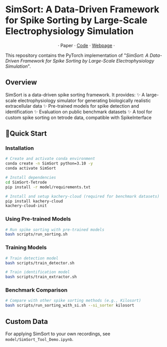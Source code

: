 # SimSort: A Data-Driven Framework for Spike Sorting by Large-Scale Electrophysiology Simulation


<p align="center">
·
Paper
·
<a href="#">Code</a>
·
<a href="https://simsortool.github.io/">Webpage</a>
·
</p>

This repository contains the PyTorch implementation of "*SimSort: A Data-Driven Framework for Spike Sorting by Large-Scale Electrophysiology Simulation*".

## Overview
SimSort is a data-driven spike sorting framework. It provides:
✨ A large-scale electrophysiology simulator for generating biologically realistic extracellular data
✨ Pre-trained models for spike detection and identification
✨ Evaluation on public benchmark datasets
✨ A tool for custom spike sorting on tetrode data, compatible with SpikeInterface

## 🏃Quick Start

### Installation
```bash
# Create and activate conda environment
conda create -n SimSort python=3.10 -y
conda activate SimSort

# Install dependencies
cd SimSort-Tetrode
pip install -r model/requirements.txt

# Install and setup kachery-cloud (required for benchmark datasets)
pip install kachery-cloud
kachery-cloud-init
```

### Using Pre-trained Models
```bash
# Run spike sorting with pre-trained models
bash scripts/run_sorting.sh
```

### Training Models
```bash
# Train detection model
bash scripts/train_detector.sh

# Train identification model
bash scripts/train_extractor.sh
```

### Benchmark Comparison
```bash
# Compare with other spike sorting methods (e.g., Kilosort)
bash scripts/run_sorting_with_si.sh --si_sorter kilosort
```

## Custom Data

For applying SimSort to your own recordings, see `model/SimSort_Tool_Demo.ipynb`.



<!-- ## Part 1: Simulator - Generate Custom Datasets

**Simulator** is designed to generate custom neural signal datasets for use in spike detection, spike identification, and spike sorting tasks.

> **Content Under Development**: The details for the Simulator will be added in a future update.


## Part 2: Model - Train, Evaluate, and Deploy Pre-trained Models

### Overview
The **Model** component includes:
1. **Pre-trained Models**: Ready-to-use models for spike detection and spike identification.
2. **Scripts**: For training and evaluating `detection` and `extraction` models or directly running pre-trained models for spike sorting.
3. **Datasets**: You can use pre-generated datasets from Zenodo or custom datasets to train your models.
4. **Benchmark**: Includes publicly available recordings such as Hybird and WaveClus, with ground-truth.


### Environment Setup

1. Create and activate the environment:
   ```bash
   conda create -n SimSort python=3.10 -y
   conda activate SimSort
   ```
2. Install dependencies:
   ```bash
   pip install -r model/requirements.txt
   ```


### Dataset Preparation

#### 1️⃣ **Pre-generated Datasets (Coming Soon)**
You can download pre-generated datasets from `Zenodo`:
```bash
wget "https://zenodo.org/record/xxxxxx/files/datasets.zip?download=1" -O datasets.zip
unzip datasets.zip -d model/datasets/
```

#### 2️⃣ **Custom Datasets (Optional)**
If you generate your own datasets using the **simulator**, place them in the `model/datasets/` directory.

#### 3️⃣ **Benchmark Datasets with `kachery-cloud`**
Some benchmark datasets (e.g., `HYBRID`) require `kachery-cloud` for access. Follow these steps to configure and use `kachery-cloud`:

1. Install `kachery-cloud`:
   ```bash
   pip install kachery-cloud
   ```
2. Initialize the configuration:
   ```bash
   kachery-cloud-init
   ```
   This will create necessary client keys in the default location: `~/.kachery-cloud/`.

3. Run the relevant script to access benchmark datasets:
   ```bash
   bash scripts/run_sorting.sh --test_dataset_type 'hybrid'
   ```

> **Troubleshooting**:  
> If you encounter `Client keys not found`, re-run `kachery-cloud-init` to regenerate keys, or ensure they exist in `~/.kachery-cloud/`.  
> Ensure you have the correct permissions to access the datasets.

## 📝 Script Usage Guide

The repository includes several pre-defined scripts to simplify the training and evaluation process. Below is a guide on how to use these scripts:

### 1️⃣ **Run Sorting with Pre-trained Models**
To perform spike sorting using the pre-trained models, run the `run_sorting.sh` script:
```bash
bash scripts/run_sorting.sh
```

### 2️⃣ **Train Detection Model**
To train the spike detection model from scratch, use the `train_detector.sh` script:
```bash
bash scripts/train_detector.sh
```

### 3️⃣ **Train Identification Model**
To train the spike identification model, use the `train_extractor.sh` script:
```bash
bash scripts/train_extractor.sh
```

### 4️⃣ **Run Sorting with SpikeInterface**
The `run_sorting_with_si.sh` script integrates **SpikeInterface** to use external spike sorting algorithms (e.g., Kilosort, Kilosort2, MountainSort4, MountainSort5) for comparison.
```bash
bash scripts/run_sorting_with_si.sh --si_sorter kilosort 
```

### 🔧 **Spike Sorting for Custom Data**  
If you want to apply spike sorting to your own data, please refer to the `model/SimSort_Tool_Demo.ipynb` script. -->